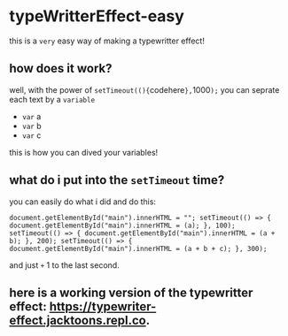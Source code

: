 # typeWritterEffect-easy
this is a `very` easy way of making a typewritter effect!

## how does it work?
well, with the power of `setTimeout((){`codehere`},`1000`);` you can seprate each text by a `variable`

- `var` a
- `var` b
- `var` c

this is how you can dived your variables!

## what do i put into the `setTimeout` time?
you can easily do what i did and do this:

`document.getElementById("main").innerHTML = "";
setTimeout(() => {
document.getElementById("main").innerHTML = (a);
}, 100);
setTimeout(() => {
document.getElementById("main").innerHTML = (a + b);
}, 200);
setTimeout(() => {
document.getElementById("main").innerHTML = (a + b + c);
}, 300);`

and just `+` 1 to the last second.

## here is a working version of the typewritter effect: https://typewriter-effect.jacktoons.repl.co.


